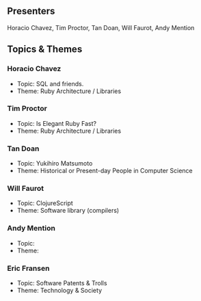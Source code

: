 ## Presenters

Horacio Chavez, Tim Proctor, Tan Doan, Will Faurot, Andy Mention

## Topics & Themes

### Horacio Chavez

* Topic: SQL and friends. 
* Theme: Ruby Architecture / Libraries

### Tim Proctor

* Topic: Is Elegant Ruby Fast?
* Theme: Ruby Architecture / Libraries

### Tan Doan

* Topic: Yukihiro Matsumoto
* Theme: Historical or Present-day People in Computer Science

### Will Faurot

* Topic: ClojureScript
* Theme: Software library (compilers)

### Andy Mention

* Topic:
* Theme:

### Eric Fransen

* Topic: Software Patents & Trolls
* Theme: Technology & Society
